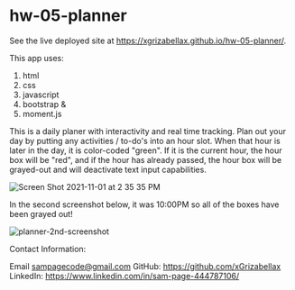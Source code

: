 # hw-05-planner
See the live deployed site at https://xgrizabellax.github.io/hw-05-planner/.

This app uses:
  1. html
  2. css
  3. javascript
  4. bootstrap
    &
  5. moment.js

This is a daily planer with interactivity and real time tracking. Plan out your day by putting any activities / to-do's into an hour slot. When that hour is later in the day, it is color-coded "green". If it is the current hour, the hour box will be "red", and if the hour has already passed, the hour box will be grayed-out and will deactivate text input capabilities.


![Screen Shot 2021-11-01 at 2 35 35 PM](https://user-images.githubusercontent.com/88065363/139730693-3dd1e5ea-b104-4094-a5d2-f4bbeaef0881.png)

In the second screenshot below, it was 10:00PM so all of the boxes have been grayed out!

![planner-2nd-screenshot](https://user-images.githubusercontent.com/88065363/142564686-8e5954cd-4ee8-408f-8e3e-48a5b51b9b06.png)

Contact Information:

Email sampagecode@gmail.com
GitHub: https://github.com/xGrizabellax
LinkedIn: https://www.linkedin.com/in/sam-page-444787106/
